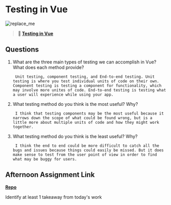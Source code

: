 # Testing in Vue

![replace_me](https://codeworks.blob.core.windows.net/public/assets/img/illustrations/placeholder.svg)

> **📖 [Testing in Vue](https://codeworksacademy.com/fs-student-guide/resources/wk8-9/04-Vue-Testing)**

## Questions

1. What are the three main types of testing we can accomplish in Vue? What does each method provide?

        Unit testing, component testing, and End-to-end testing. Unit testing is where you test individual units of code on their own. Component testing is testing a component for functionality, which may involve more unites of code. End-to-end testing is testing what a user will experience while using your app. 

2. What testing method do you think is the most useful? Why?

        I think that testing components may be the most useful because it narrows down the scope of what could be found wrong, but is a little more about multiple units of code and how they might work together. 

3. What testing method do you think is the least useful? Why?

        I think the end to end could be more difficult to catch all the bugs and issues because things could easily be missed. But it does make sense to test from the user point of view in order to find what may be buggy for users. 

## Afternoon Assignment Link

**[Repo](https://github.com/TamraPeterson/bookNook)**

Identify at least 1 takeaway from today's work
